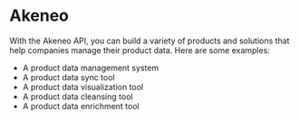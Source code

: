 # Akeneo

With the Akeneo API, you can build a variety of products and solutions that help companies manage their product data. Here are some examples:

- A product data management system
- A product data sync tool
- A product data visualization tool
- A product data cleansing tool
- A product data enrichment tool

